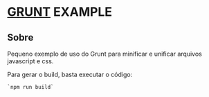 [GRUNT](https://gruntjs.com) EXAMPLE
====================================

Sobre
--------------------

Pequeno exemplo de uso do Grunt para minificar e unificar arquivos javascript e css.


Para gerar o build, basta executar o código:

	`npm run build`
